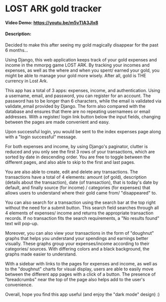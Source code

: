 # LOST ARK gold tracker
#### Video Demo:  https://youtu.be/m5vTIA3Jlx8

#### Description:
Decided to make this after seeing my gold magically disappear for the past 6 months...

Using Django, this web application keeps track of your gold expenses and income in the mmorpg game LOST ARK.
By tracking your incomes and expenses, as well as the where and when you spent/ earned your
gold, you might be able to manage your gold more wisely. After all, gold is THE currency in Lost Ark.

This app has a total of 3 apps: expenses, income, and authentication. Using a username, email, and password,
you can register for an account. The password has to be longer than 6 characters, while the email is validated
via validate_email provided by Django. The form also compared with the database and ensures that there are no
repeating usernamees or email addresses. With a register/ login link button below the input fields, changing between
the pages are made convenient and easy.

Upon successful login, you would be sent to the index expenses page along with a "login successful" message.

For both expenses and income, by using Django's paginator, clutter is reduced and you only see the first 3 rows of your
transactions, which are sorted by date in descending order. You are free to toggle between the different pages, and also
able to skip to the first and last pages.

You are also able to create, edit and delete any transactions. The transactions have a total of 4 elements:
amount (of gold), description (details about the transaction), date (of transaction), that is today's date by default,
and finally source (for income) / categories (for expenses) that allows users to understand where their gold came from/
"disappeared" to.

You can also search for a transaction using the search bar at the top right without the need for a submit button.
This search field searches through all 4 elements of expenses/ income and returns the appropriate transaction
records. If no transaction fits the search requirements, a "No results found" text will pop-up.

Moreover, you can also view your transactions in the form of "doughnut" graphs that helps you understand your
spendings and earnings better visually. These graphs group your expenses/income according to their categories/ sources. 
With differing colors and a black background, the graphs made easier to understand.

With a sidebar with links to the pages for expenses and income, as well as to the "doughnut" charts for visual display,
users are able to easily move between the different app pages with a click of a button. The presence of "breadcrumbs" near
the top of the page also helps add to the user's convenience.

Overall, hope you find this app useful (and enjoy the "dark mode" design) :)

